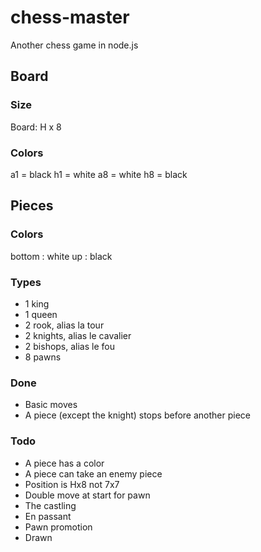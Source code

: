 # chess-master

Another chess game in node.js


## Board

### Size

Board: H x 8

### Colors

a1 = black
h1 = white
a8 = white
h8 = black

## Pieces

### Colors

bottom : white
up : black

### Types

* 1 king
* 1 queen
* 2 rook, alias la tour
* 2 knights, alias le cavalier
* 2 bishops, alias le fou
* 8 pawns

### Done

* Basic moves
* A piece (except the knight) stops before another piece


### Todo

* A piece has a color
* A piece can take an enemy piece
* Position is Hx8 not 7x7
* Double move at start for pawn
* The castling
* En passant
* Pawn promotion
* Drawn
